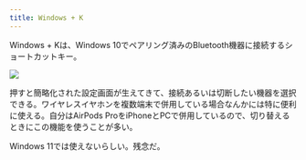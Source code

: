 ```yaml
---
title: Windows + K
---
```

Windows + Kは、Windows 10でペアリング済みのBluetooth機器に接続するショートカットキー。

![](https://lh4.googleusercontent.com/HG3cVvrRnUamBqBy5hYiS2U7YQr2jsNkGUB1AQtdcDvxVNw7tHP_ljzIScMEg0dJkZYXgPg5YeVliFe3EBOPqq0bkjUj-KlPCEcIWrMNMW7No4gP0PjndzIv-NzxSYh2iZ4YZSEAdb1DtQWHQlq3Ig)

押すと簡略化された設定画面が生えてきて、接続あるいは切断したい機器を選択できる。ワイヤレスイヤホンを複数端末で併用している場合なんかには特に便利に使える。自分はAirPods ProをiPhoneとPCで併用しているので、切り替えるときにこの機能を使うことが多い。

Windows 11では使えないらしい。残念だ。
